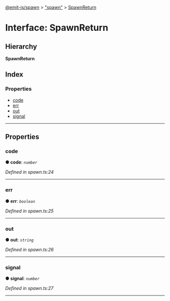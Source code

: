 [@emit-js/spawn](../README.md) > ["spawn"](../modules/_spawn_.md) > [SpawnReturn](../interfaces/_spawn_.spawnreturn.md)

# Interface: SpawnReturn

## Hierarchy

**SpawnReturn**

## Index

### Properties

* [code](_spawn_.spawnreturn.md#code)
* [err](_spawn_.spawnreturn.md#err)
* [out](_spawn_.spawnreturn.md#out)
* [signal](_spawn_.spawnreturn.md#signal)

---

## Properties

<a id="code"></a>

###  code

**● code**: *`number`*

*Defined in spawn.ts:24*

___
<a id="err"></a>

###  err

**● err**: *`boolean`*

*Defined in spawn.ts:25*

___
<a id="out"></a>

###  out

**● out**: *`string`*

*Defined in spawn.ts:26*

___
<a id="signal"></a>

###  signal

**● signal**: *`number`*

*Defined in spawn.ts:27*

___

